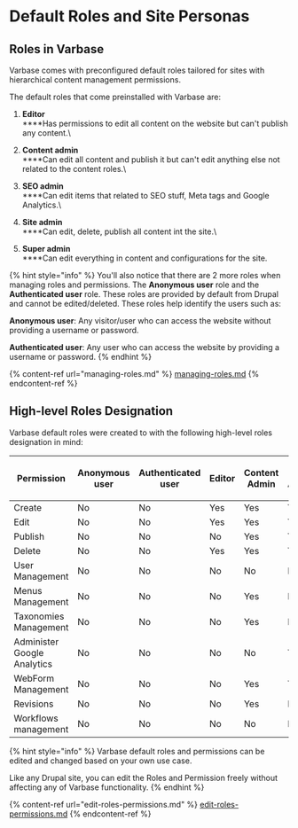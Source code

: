 # Default Roles and Site Personas

## Roles in Varbase

Varbase comes with preconfigured default roles tailored for sites with hierarchical content management permissions.

The default roles that come preinstalled with Varbase are:

1. **Editor**\
   ****Has permissions to edit all content on the website but can't publish any content.\

2. **Content admin**\
   ****Can edit all content and publish it but can't edit anything else not related to the content roles.\

3. **SEO admin**\
   ****Can edit items that related to SEO stuff, Meta tags and Google Analytics.\

4. **Site admin**\
   ****Can edit, delete, publish all content int the site.\

5. **Super admin**\
   ****Can edit everything in content and configurations for the site.

{% hint style="info" %}
You'll also notice that there are 2 more roles when managing roles and permissions. The **Anonymous user** role and the **Authenticated user** role. These roles are provided by default from Drupal and cannot be edited/deleted. These roles help identify the users such as:

**Anonymous user**: Any visitor/user who can access the website without providing a username or password.

**Authenticated user**: Any user who can access the website by providing a username or password.
{% endhint %}

{% content-ref url="managing-roles.md" %}
[managing-roles.md](managing-roles.md)
{% endcontent-ref %}



## High-level Roles Designation

Varbase default roles were created to with the following high-level roles designation in mind:

| Permission                  | <p></p><p>Anonymous user</p> | <p></p><p>Authenticated user</p> | <p></p><p>Editor</p> | <p></p><p>Content Admin</p> | <p></p><p>SEO Admin</p> | <p></p><p>Site Admin</p> | <p></p><p>Super Admin</p> |
| --------------------------- | ---------------------------- | -------------------------------- | -------------------- | --------------------------- | ----------------------- | ------------------------ | ------------------------- |
| Create                      | No                           | No                               | Yes                  | Yes                         | Yes                     | Yes                      | Yes                       |
| Edit                        | No                           | No                               | Yes                  | Yes                         | Yes                     | Yes                      | Yes                       |
| Publish                     | No                           | No                               | No                   | Yes                         | Yes                     | Yes                      | Yes                       |
| Delete                      | No                           | No                               | Yes                  | Yes                         | Yes                     | Yes                      | Yes                       |
| User Management             | No                           | No                               | No                   | No                          | No                      | Yes                      | Yes                       |
| Menus Management            | No                           | No                               | No                   | Yes                         | No                      | Yes                      | Yes                       |
| Taxonomies Management       | No                           | No                               | No                   | Yes                         | No                      | Yes                      | Yes                       |
| Administer Google Analytics | No                           | No                               | No                   | No                          | Yes                     | Yes                      | Yes                       |
| WebForm Management          | No                           | No                               | No                   | Yes                         | Yes                     | Yes                      | Yes                       |
| Revisions                   | No                           | No                               | No                   | Yes                         | No                      | Yes                      | Yes                       |
| Workflows management        | No                           | No                               | No                   | No                          | No                      | No                       | Yes                       |

{% hint style="info" %}
Varbase default roles and permissions can be edited and changed based on your own use case.&#x20;

Like any Drupal site, you can edit the Roles and Permission freely without affecting any of Varbase functionality.
{% endhint %}

{% content-ref url="edit-roles-permissions.md" %}
[edit-roles-permissions.md](edit-roles-permissions.md)
{% endcontent-ref %}



